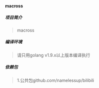#### macross

##### 项目简介
> macross

##### 编译环境
> 请只用golang v1.9.x以上版本编译执行

##### 依赖包
> 1.公共包github.com/namelessup/bilibili
